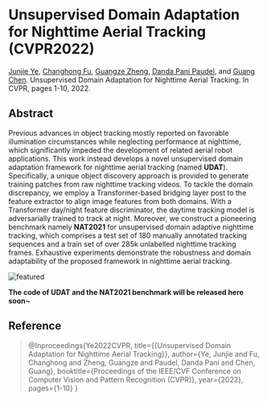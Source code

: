 # Unsupervised Domain Adaptation for Nighttime Aerial Tracking (CVPR2022)

[Junjie Ye](https://jayye99.github.io/), [Changhong Fu](https://vision4robotics.github.io/authors/changhong-fu/), [Guangze Zheng](https://vision4robotics.github.io/authors/guangze-zheng/), [Danda Pani Paudel](https://people.ee.ethz.ch/~paudeld/), and [Guang Chen](https://ispc-group.github.io/). Unsupervised Domain Adaptation for Nighttime Aerial Tracking. In CVPR, pages 1-10, 2022.

## Abstract

Previous advances in object tracking mostly reported on favorable illumination circumstances while neglecting performance at nighttime, which significantly impeded the development of related aerial robot applications. This work instead develops a novel unsupervised domain adaptation framework for nighttime aerial tracking (named **UDAT**). Specifically, a unique object discovery approach is provided to generate training patches from raw nighttime tracking videos. To tackle the domain discrepancy, we employ a Transformer-based bridging layer post to the feature extractor to align image features from both domains. With a Transformer day/night feature discriminator, the daytime tracking model is adversarially trained to track at night. Moreover, we construct a pioneering benchmark namely **NAT2021** for unsupervised domain adaptive nighttime tracking, which comprises a test set of 180 manually annotated tracking sequences and a train set of over 285k unlabelled nighttime tracking frames. Exhaustive experiments demonstrate the robustness and domain adaptability of the proposed framework in nighttime aerial tracking.

![featured](https://github.com/vision4robotics/UDAT/blob/main/img/featured.png)



**The code of UDAT and the NAT2021 benchmark will be released here soon~**



## Reference

> @Inproceedings{Ye2022CVPR,
>   title={{Unsupervised Domain Adaptation for Nighttime Aerial Tracking}},
>   author={Ye, Junjie and Fu, Changhong and Zheng, Guangze and Paudel, Danda Pani and Chen, Guang},
>   booktitle={Proceedings of the IEEE/CVF Conference on Computer Vision and Pattern Recognition (CVPR)},
>   year={2022}, 
>   pages={1-10} 
> }

